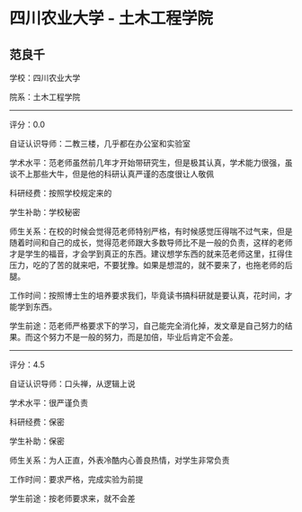 # 四川农业大学 - 土木工程学院

## 范良千

学校：四川农业大学

院系：土木工程学院

* * *

评分：0.0

自证认识导师：二教三楼，几乎都在办公室和实验室

学术水平：范老师虽然前几年才开始带研究生，但是极其认真，学术能力很强，虽谈不上那些大牛，但是他的科研认真严谨的态度很让人敬佩

科研经费：按照学校规定来的

学生补助：学校秘密

师生关系：在校的时候会觉得范老师特别严格，有时候感觉压得喘不过气来，但是随着时间和自己的成长，觉得范老师跟大多数导师比不是一般的负责，这样的老师才是学生的福音，才会学到真正的东西。建议想学东西的就来范老师这里，扛得住压力，吃的了苦的就来吧，不要犹豫。如果是想混的，就不要来了，也拖老师的后腿。

工作时间：按照博士生的培养要求我们，毕竟读书搞科研就是要认真，花时间，才能学到东西。

学生前途：范老师严格要求下的学习，自己能完全消化掉，发文章是自己努力的结果。而这个努力不是一般的努力，而是加倍，毕业后肯定不会差。

* * *

评分：4.5

自证认识导师：口头禅，从逻辑上说

学术水平：很严谨负责

科研经费：保密

学生补助：保密

师生关系：为人正直，外表冷酷内心善良热情，对学生非常负责

工作时间：要求严格，完成实验为前提

学生前途：按老师要求来，就不会差